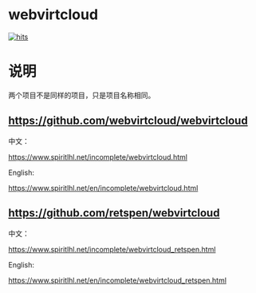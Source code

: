 # webvirtcloud

[![hits](https://hits.spiritlhl.net/webvirtcloud.svg?action=hit&title=hits&title_bg=%23555555&count_bg=%233aebee&edge_flat=false)](https://hits.spiritlhl.net)

# 说明

两个项目不是同样的项目，只是项目名称相同。

## https://github.com/webvirtcloud/webvirtcloud

中文：

https://www.spiritlhl.net/incomplete/webvirtcloud.html

English:

https://www.spiritlhl.net/en/incomplete/webvirtcloud.html

## https://github.com/retspen/webvirtcloud

中文：

https://www.spiritlhl.net/incomplete/webvirtcloud_retspen.html

English:

https://www.spiritlhl.net/en/incomplete/webvirtcloud_retspen.html